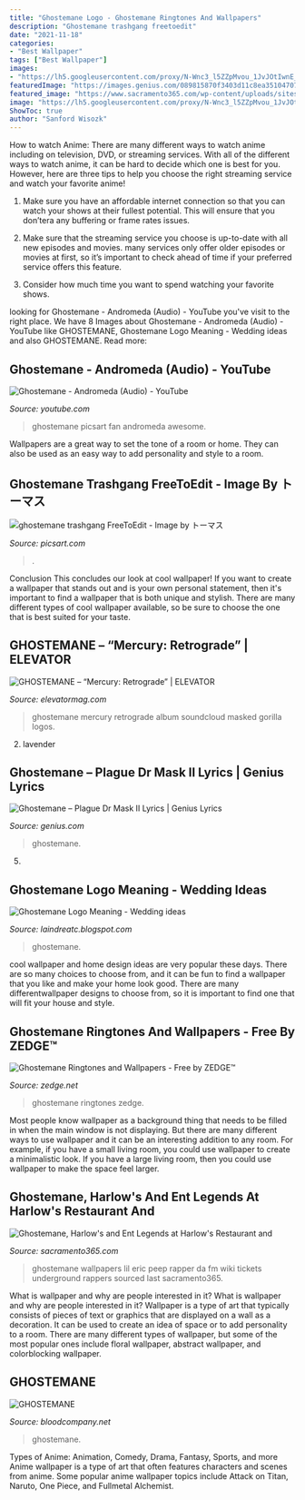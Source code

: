 ```yaml
---
title: "Ghostemane Logo - Ghostemane Ringtones And Wallpapers"
description: "Ghostemane trashgang freetoedit"
date: "2021-11-18"
categories:
- "Best Wallpaper"
tags: ["Best Wallpaper"]
images:
- "https://lh5.googleusercontent.com/proxy/N-Wnc3_l5ZZpMvou_1JvJOtIwnE_tmssOurImOWNd1Q-GRNJWAWIM9azBFW8viLx3VsAqYU_LATyQEP5AhD6ojbjc8o1N1_8XVFnP5Hi070kBHSEETUpUaMwmO3Phw=w758-h375-p-k-no-nu"
featuredImage: "https://images.genius.com/089815870f3403d11c8ea35104707162.700x700x1.jpg"
featured_image: "https://www.sacramento365.com/wp-content/uploads/sites/www.sacramento365.com/images/2017/12/event-featured-Harlows-Marketing-1514607024.jpeg"
image: "https://lh5.googleusercontent.com/proxy/N-Wnc3_l5ZZpMvou_1JvJOtIwnE_tmssOurImOWNd1Q-GRNJWAWIM9azBFW8viLx3VsAqYU_LATyQEP5AhD6ojbjc8o1N1_8XVFnP5Hi070kBHSEETUpUaMwmO3Phw=w758-h375-p-k-no-nu"
ShowToc: true
author: "Sanford Wisozk"
---
```



How to watch Anime: There are many different ways to watch anime including on television, DVD, or streaming services.
With all of the different ways to watch anime, it can be hard to decide which one is best for you. However, here are three tips to help you choose the right streaming service and watch your favorite anime!
1. Make sure you have an affordable internet connection so that you can watch your shows at their fullest potential. This will ensure that you don’tera any buffering or frame rates issues.

2. Make sure that the streaming service you choose is up-to-date with all new episodes and movies. many services only offer older episodes or movies at first, so it’s important to check ahead of time if your preferred service offers this feature.

3. Consider how much time you want to spend watching your favorite shows.

	

		
looking for Ghostemane - Andromeda (Audio) - YouTube you've visit to the right place. We have 8 Images about Ghostemane - Andromeda (Audio) - YouTube like GHOSTEMANE, Ghostemane Logo Meaning - Wedding ideas and also GHOSTEMANE. Read more:
		
    
## Ghostemane - Andromeda (Audio) - YouTube

<img loading=lazy src="https://i.ytimg.com/vi/85b2dPpfOHs/maxresdefault.jpg" onerror="this.onerror=null;this.src='https://tse1.mm.bing.net/th?id=OIP.KUJS7RtlMoORWYHWoFeWSwHaEK&amp;pid=15.1';" alt="Ghostemane - Andromeda (Audio) - YouTube">

_Source: youtube.com_

>ghostemane picsart fan andromeda awesome. 

	

Wallpapers are a great way to set the tone of a room or home. They can also be used as an easy way to add personality and style to a room.

    
## Ghostemane Trashgang FreeToEdit - Image By トーマス

<img loading=lazy src="http://cdn140.picsart.com/248934999019202.jpg" onerror="this.onerror=null;this.src='https://tse2.mm.bing.net/th?id=OIP.pQukz7k1StTr3Vp8FIY9KQHaNK&amp;pid=15.1';" alt="ghostemane trashgang FreeToEdit - Image by トーマス">

_Source: picsart.com_

>. 

	

Conclusion
This concludes our look at cool wallpaper! If you want to create a wallpaper that stands out and is your own personal statement, then it's important to find a wallpaper that is both unique and stylish. There are many different types of cool wallpaper available, so be sure to choose the one that is best suited for your taste.

    
## GHOSTEMANE – “Mercury: Retrograde” | ELEVATOR

<img loading=lazy src="http://d1fs2x8pjgwjnh.cloudfront.net/app/uploads/2017/03/07144849/C6R64WYU0AA9jz0.jpg" onerror="this.onerror=null;this.src='https://tse3.mm.bing.net/th?id=OIP.7wutVtFiAV_1wHkR7jaE-gHaHZ&amp;pid=15.1';" alt="GHOSTEMANE – “Mercury: Retrograde” | ELEVATOR">

_Source: elevatormag.com_

>ghostemane mercury retrograde album soundcloud masked gorilla logos. 

	

2. lavender 

    
## Ghostemane – Plague Dr Mask II Lyrics | Genius Lyrics

<img loading=lazy src="https://images.genius.com/089815870f3403d11c8ea35104707162.700x700x1.jpg" onerror="this.onerror=null;this.src='https://tse4.mm.bing.net/th?id=OIP.7t-nHwyQ_u3sjFnElQs2qwHaHa&amp;pid=15.1';" alt="Ghostemane – Plague Dr Mask II Lyrics | Genius Lyrics">

_Source: genius.com_

>ghostemane. 

	

5.

    
## Ghostemane Logo Meaning - Wedding Ideas

<img loading=lazy src="https://lh5.googleusercontent.com/proxy/N-Wnc3_l5ZZpMvou_1JvJOtIwnE_tmssOurImOWNd1Q-GRNJWAWIM9azBFW8viLx3VsAqYU_LATyQEP5AhD6ojbjc8o1N1_8XVFnP5Hi070kBHSEETUpUaMwmO3Phw=w758-h375-p-k-no-nu" onerror="this.onerror=null;this.src='https://tse1.mm.bing.net/th?id=OIP.geKjXvXkYKM9jrqyvfaAJwHaDX&amp;pid=15.1';" alt="Ghostemane Logo Meaning - Wedding ideas">

_Source: laindreatc.blogspot.com_

>ghostemane. 

	

cool wallpaper and home design ideas are very popular these days. There are so many choices to choose from, and it can be fun to find a wallpaper that you like and make your home look good. There are many differentwallpaper designs to choose from, so it is important to find one that will fit your house and style.

    
## Ghostemane Ringtones And Wallpapers - Free By ZEDGE™

<img loading=lazy src="https://fsb.zobj.net/crop.php?r=vxixrZTQoVGby5rUGNG32EAQ5CWWlJSt6eTsSPg8EGJ5hJNzuydaXxRZIxdxrqu89wrKktzjzetd5bb0kgZAWG9QRF2rjtHvHRaBbnNDrk769iQAWt6st9pQObtGrA7KoLVTIk4RxnzUExeE4dIwj4E9ptJZFnIL6hYKX-Y_muoS1_ixnttt6mQ8kpw" onerror="this.onerror=null;this.src='https://tse3.mm.bing.net/th?id=OIP.069hCFdfR1mt92LZVysF8gAAAA&amp;pid=15.1';" alt="Ghostemane Ringtones and Wallpapers - Free by ZEDGE™">

_Source: zedge.net_

>ghostemane ringtones zedge. 

	

Most people know wallpaper as a background thing that needs to be filled in when the main window is not displaying. But there are many different ways to use wallpaper and it can be an interesting addition to any room. For example, if you have a small living room, you could use wallpaper to create a minimalistic look. If you have a large living room, then you could use wallpaper to make the space feel larger.

    
## Ghostemane, Harlow&#039;s And Ent Legends At Harlow&#039;s Restaurant And

<img loading=lazy src="https://www.sacramento365.com/wp-content/uploads/sites/www.sacramento365.com/images/2017/12/event-featured-Harlows-Marketing-1514607024.jpeg" onerror="this.onerror=null;this.src='https://tse4.mm.bing.net/th?id=OIP.Cl6h-IOoJutnemrvWGVxlQHaE7&amp;pid=15.1';" alt="Ghostemane, Harlow&#039;s and Ent Legends at Harlow&#039;s Restaurant and">

_Source: sacramento365.com_

>ghostemane wallpapers lil eric peep rapper da fm wiki tickets underground rappers sourced last sacramento365. 

	

What is wallpaper and why are people interested in it?
What is wallpaper and why are people interested in it?
Wallpaper is a type of art that typically consists of pieces of text or graphics that are displayed on a wall as a decoration. It can be used to create an idea of space or to add personality to a room. There are many different types of wallpaper, but some of the most popular ones include floral wallpaper, abstract wallpaper, and colorblocking wallpaper.

    
## GHOSTEMANE

<img loading=lazy src="https://bloodcompany.net/wp-content/uploads/2018/08/ghostemanelogoblack.png" onerror="this.onerror=null;this.src='https://tse3.mm.bing.net/th?id=OIP.t2PBkFrmcFhl9u8itEEbmQHaDN&amp;pid=15.1';" alt="GHOSTEMANE">

_Source: bloodcompany.net_

>ghostemane. 

	

Types of Anime: Animation, Comedy, Drama, Fantasy, Sports, and more
Anime wallpaper is a type of art that often features characters and scenes from anime. Some popular anime wallpaper topics include Attack on Titan, Naruto, One Piece, and Fullmetal Alchemist.

